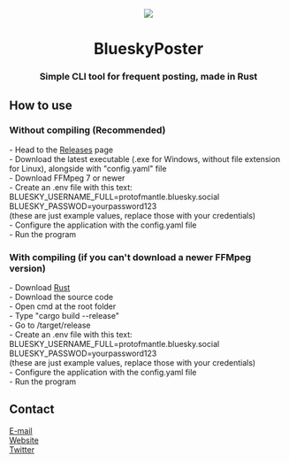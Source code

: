 <p align="center">
  <img src="https://quadvision.eu/bluesky_banner.png" />
</p>
<h1 align="center">
  BlueskyPoster
</h1>
<h3 align="center">
  Simple CLI tool for frequent posting, made in Rust
</h3>
<h2>How to use</h2>

<h3>Without compiling (Recommended)</h3>
- Head to the <a href="https://github.com/quadriVision/BlueskyPoster/releases">Releases</a> page<br>
- Download the latest executable (.exe for Windows, without file extension for Linux), alongside with "config.yaml" file<br>
- Download FFMpeg 7 or newer<br>
- Create an .env file with this text:<br>
BLUESKY_USERNAME_FULL=protofmantle.bluesky.social<br>
BLUESKY_PASSWOD=yourpassword123<br>
(these are just example values, replace those with your credentials)<br>
- Configure the application with the config.yaml file<br>
- Run the program<br>

<h3>With compiling (if you can't download a newer FFMpeg version)</h3>
- Download <a href="https://www.rust-lang.org/">Rust</a><br>
- Download the source code<br>
- Open cmd at the root folder<br>
- Type "cargo build --release"<br>
- Go to /target/release<br>
- Create an .env file with this text:<br>
BLUESKY_USERNAME_FULL=protofmantle.bluesky.social<br>
BLUESKY_PASSWOD=yourpassword123<br>
(these are just example values, replace those with your credentials)<br>
- Configure the application with the config.yaml file<br>
- Run the program<br>

<h2>Contact</h2>
<a href="mailto:quadvision@proton.me">E-mail</a><br>
<a href="https://quadvision.eu">Website</a><br>
<a href="https://x.com/ProtOfMantle">Twitter</a><br>
